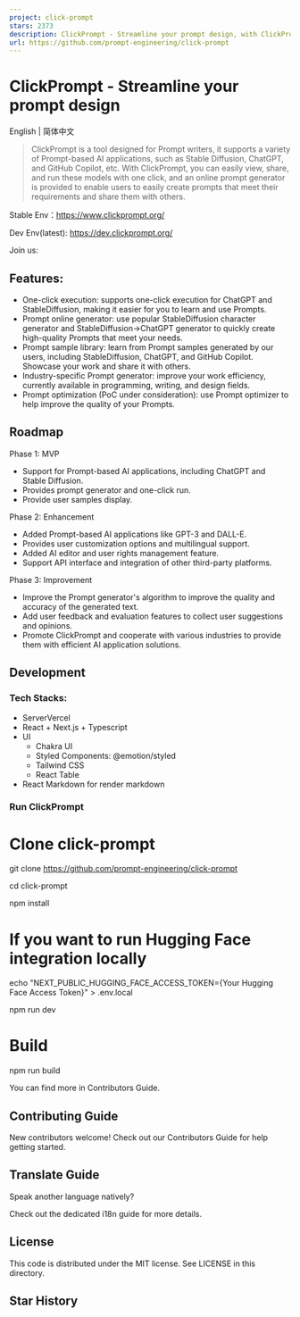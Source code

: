 ```yaml
---
project: click-prompt
stars: 2373
description: ClickPrompt - Streamline your prompt design, with ClickPrompt, you can easily view, share, and run these prompts with just one click.  ClickPrompt 用于一键轻松查看、分享和执行您的 Prompt。
url: https://github.com/prompt-engineering/click-prompt
---
```


ClickPrompt - Streamline your prompt design
===========================================

English | 简体中文

> ClickPrompt is a tool designed for Prompt writers, it supports a variety of Prompt-based AI applications, such as Stable Diffusion, ChatGPT, and GitHub Copilot, etc. With ClickPrompt, you can easily view, share, and run these models with one click, and an online prompt generator is provided to enable users to easily create prompts that meet their requirements and share them with others.

Stable Env：https://www.clickprompt.org/

Dev Env(latest): https://dev.clickprompt.org/

Join us:

Features:
---------

-   One-click execution: supports one-click execution for ChatGPT and StableDiffusion, making it easier for you to learn and use Prompts.
-   Prompt online generator: use popular StableDiffusion character generator and StableDiffusion->ChatGPT generator to quickly create high-quality Prompts that meet your needs.
-   Prompt sample library: learn from Prompt samples generated by our users, including StableDiffusion, ChatGPT, and GitHub Copilot. Showcase your work and share it with others.
-   Industry-specific Prompt generator: improve your work efficiency, currently available in programming, writing, and design fields.
-   Prompt optimization (PoC under consideration): use Prompt optimizer to help improve the quality of your Prompts.

Roadmap
-------

Phase 1: MVP

-   Support for Prompt-based AI applications, including ChatGPT and Stable Diffusion.
-   Provides prompt generator and one-click run.
-   Provide user samples display.

Phase 2: Enhancement

-   Added Prompt-based AI applications like GPT-3 and DALL-E.
-   Provides user customization options and multilingual support.
-   Added AI editor and user rights management feature.
-   Support API interface and integration of other third-party platforms.

Phase 3: Improvement

-   Improve the Prompt generator's algorithm to improve the quality and accuracy of the generated text.
-   Add user feedback and evaluation features to collect user suggestions and opinions.
-   Promote ClickPrompt and cooperate with various industries to provide them with efficient AI application solutions.

Development
-----------

### Tech Stacks:

-   ServerVercel
-   React + Next.js + Typescript
-   UI
    -   Chakra UI
    -   Styled Components: @emotion/styled
    -   Tailwind CSS
    -   React Table
-   React Markdown for render markdown

### Run ClickPrompt

# Clone click-prompt
git clone https://github.com/prompt-engineering/click-prompt

cd click-prompt

npm install

# If you want to run Hugging Face integration locally
echo "NEXT\_PUBLIC\_HUGGING\_FACE\_ACCESS\_TOKEN={Your Hugging Face Access Token}" \> .env.local

npm run dev

# Build
npm run build

You can find more in Contributors Guide.

Contributing Guide
------------------

New contributors welcome! Check out our Contributors Guide for help getting started.

Translate Guide
---------------

Speak another language natively?

Check out the dedicated i18n guide for more details.

License
-------

This code is distributed under the MIT license. See LICENSE in this directory.

Star History
------------
